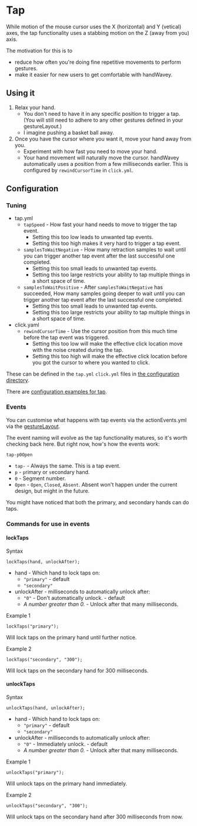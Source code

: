 # Tap

While motion of the mouse cursor uses the X (horizontal) and Y (vetical) axes, the tap functionality uses a stabbing motion on the Z (away from you) axis.

The motivation for this is to

* reduce how often you're doing fine repetitive movements to perform gestures.
* make it easier for new users to get comfortable with handWavey.

## Using it

1. Relax your hand.
    * You don't need to have it in any specific position to trigger a tap. (You will still need to adhere to any other gestures defined in your gestureLayout.)
    * I imagine pushing a basket ball away.
1. Once you have the cursor where you want it, move your hand away from you.
    * Experiment with how fast you need to move your hand.
    * Your hand movement will naturally move the cursor. handWavey automatically uses a position from a few milliseconds earlier. This is configured by `rewindCursorTime` in `click.yml`.

## Configuration

### Tuning

* tap.yml
    * `tapSpeed` - How fast your hand needs to move to trigger the tap event.
        * Setting this too low leads to unwanted tap events.
        * Setting this too high makes it very hard to trigger a tap event.
    * `samplesToWaitNegative` - How many retraction samples to wait until you can trigger another tap event after the last successful one completed.
        * Setting this too small leads to unwanted tap events.
        * Setting this too large restricts your ability to tap multiple things in a short space of time.
    * `samplesToWaitPositive` - After `samplesToWaitNegative` has succeeded, How many samples going deeper to wait until you can trigger another tap event after the last successful one completed.
        * Setting this too small leads to unwanted tap events.
        * Setting this too large restricts your ability to tap multiple things in a short space of time.
* click.yaml
    * `rewindCursorTime` - Use the cursor position from this much time before the tap event was triggered.
        * Setting this too low will make the effective click location move with the noise created during the tap.
        * Setting this too high will make the effective click location before you got the cursor to where you wanted to click.

These can be defined in the `tap.yml` `click.yml` files in [the configuration directory](https://github.com/ksandom/handWavey/blob/main/docs/user/configuration/whereIsMyConfigurationDirectory.md).

There are [configuration examples for tap](https://github.com/ksandom/handWavey/tree/main/examples/tap).

### Events

You can customise what happens with tap events via the actionEvents.yml via the [gestureLayout](https://github.com/ksandom/handWavey/blob/main/docs/user/howTo/createAGestureLayout.md).

The event naming will evolve as the tap functionality matures, so it's worth checking back here. But right now, how's how the events work:

`tap-p0Open`

* `tap-` - Always the same. This is a tap event.
* `p` - `p`rimary or `s`econdary hand.
* `0` - Segment number.
* `Open` - `Open`, `Closed`, `Absent`. Absent won't happen under the current design, but might in the future.

You might have noticed that both the primary, and secondary hands can do taps.

### Commands for use in events

#### lockTaps

Syntax

```
lockTaps(hand, unlockAfter);
```

* hand - Which hand to lock taps on:
    * `"primary"` - default
    * `"secondary"`
* unlockAfter - milliseconds to automatically unlock after:
    * `"0"` - Don't automatically unlock. - default
    * _A number greater than 0._ - Unlock after that many milliseconds.

Example 1

```
lockTaps("primary");
```

Will lock taps on the primary hand until further notice.

Example 2

```
lockTaps("secondary", "300");
```

Will lock taps on the secondary hand for 300 milliseconds.

#### unlockTaps

Syntax

```
unlockTaps(hand, unlockAfter);
```

* hand - Which hand to lock taps on:
    * `"primary"` - default
    * `"secondary"`
* unlockAfter - milliseconds to automatically unlock after:
    * `"0"` - Immediately unlock. - default
    * _A number greater than 0._ - Unlock after that many milliseconds.

Example 1

```
unlockTaps("primary");
```

Will unlock taps on the primary hand immediately.

Example 2

```
unlockTaps("secondary", "300");
```

Will unlock taps on the secondary hand after 300 milliseconds from now.
